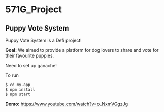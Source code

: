 # 571G_Project

## Puppy Vote System

Puppy Vote System is a Defi project!

**Goal:** We aimed to provide a platform for dog lovers to share and vote for their favourite puppies.

Need to set up ganache!

To run
```bash
$ cd my-app
$ npm install
$ npm start
```
**Demo:** https://www.youtube.com/watch?v=o_NxmVGgzJg

